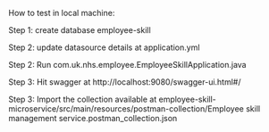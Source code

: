 How to test in local machine:

Step 1: create database employee-skill

Step 2: update datasource details at application.yml

Step 2: Run com.uk.nhs.employee.EmployeeSkillApplication.java

Step 3: Hit swagger at http://localhost:9080/swagger-ui.html#/

Step 3: Import the collection available at employee-skill-microservice/src/main/resources/postman-collection/Employee skill management service.postman_collection.json

